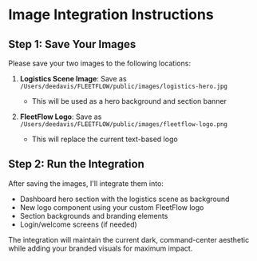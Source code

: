 # Image Integration Instructions

## Step 1: Save Your Images

Please save your two images to the following locations:

1. **Logistics Scene Image**: Save as `/Users/deedavis/FLEETFLOW/public/images/logistics-hero.jpg`
   - This will be used as a hero background and section banner

2. **FleetFlow Logo**: Save as `/Users/deedavis/FLEETFLOW/public/images/fleetflow-logo.png`
   - This will replace the current text-based logo

## Step 2: Run the Integration

After saving the images, I'll integrate them into:
- Dashboard hero section with the logistics scene as background
- New logo component using your custom FleetFlow logo
- Section backgrounds and branding elements
- Login/welcome screens (if needed)

The integration will maintain the current dark, command-center aesthetic while adding your branded visuals for maximum impact.
